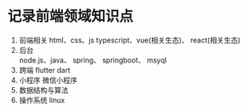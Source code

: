# 记录前端领域知识点
 1. 前端相关
    html、css、js typescript、vue(相关生态)、 react(相关生态)
 2. 后台   
    node.js、java、 spring、 springboot、 msyql
 3. 跨端
    flutter  dart   
 4. 小程序
    微信小程序
 5. 数据结构与算法
 6. 操作系统
    linux 
